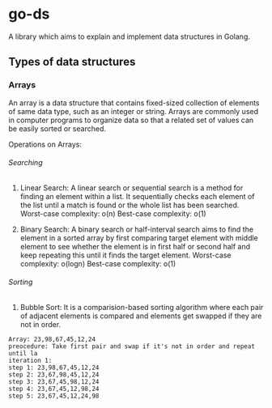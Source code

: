 # go-ds
A library which aims to explain and implement data structures in Golang.

## Types of data structures
### Arrays
An array is a data structure that contains fixed-sized collection of elements of same data type, such as an integer or string. Arrays are commonly used in computer programs to organize data so that a related set of values can be easily sorted or searched.

Operations on Arrays:
###### Searching
1. Linear Search: A linear search or sequential search is a method for finding an element within a list. It sequentially checks each element of the list until a match is found or the whole list has been searched. 
Worst-case complexity: o(n)
Best-case complexity: o(1)

2. Binary Search: A binary search or half-interval search aims to find the element in a sorted array by first comparing target element with middle element to see whether the element is in first half or second half and keep repeating this until it finds the target element.
Worst-case complexity: o(logn)
Best-case complexity: o(1)

###### Sorting
1. Bubble Sort: It is a comparision-based sorting algorithm where each pair of adjacent elements is compared and elements get swapped if they are not in order.
```
Array: 23,98,67,45,12,24
preocedure: Take first pair and swap if it's not in order and repeat until la
iteration 1:
step 1: 23,98,67,45,12,24
step 2: 23,67,98,45,12,24
step 3: 23,67,45,98,12,24
step 4: 23,67,45,12,98,24
step 5: 23,67,45,12,24,98

```
